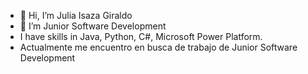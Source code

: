 - 👋 Hi, I’m Julia Isaza Giraldo
- 👀 I’m Junior Software Development
- I have skills in Java, Python, C#, Microsoft Power Platform.
- Actualmente me encuentro en busca de trabajo de Junior Software Development


